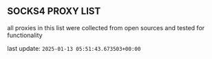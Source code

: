 ## SOCKS4 PROXY LIST

all proxies in this list were collected from open sources and tested for functionality

last update: `2025-01-13 05:51:43.673503+00:00`